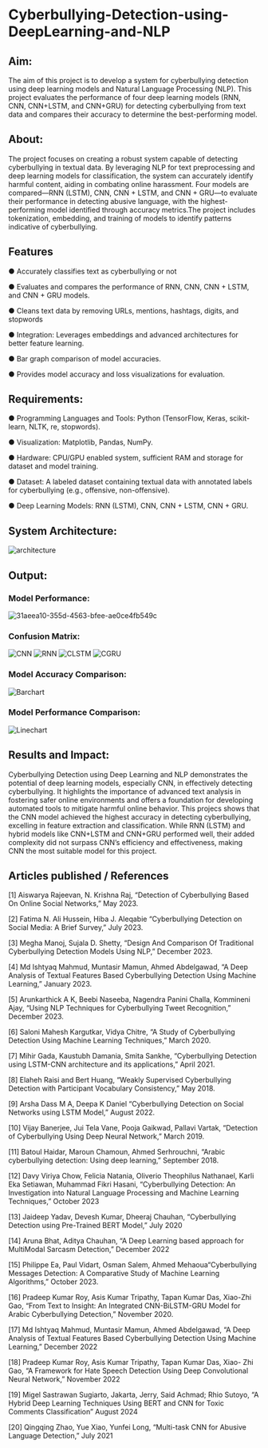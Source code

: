 # Cyberbullying-Detection-using-DeepLearning-and-NLP

## Aim:

The aim of this project is to develop a system for cyberbullying detection using deep learning models and Natural Language Processing (NLP). This project evaluates the performance of four deep learning models (RNN, CNN, CNN+LSTM, and CNN+GRU) for detecting cyberbullying from text data and compares their accuracy to determine the best-performing model.

## About:

The project focuses on creating a robust system capable of detecting cyberbullying in textual data. By leveraging NLP for text preprocessing and deep learning models for classification, the system can accurately identify harmful content, aiding in combating online harassment. Four models are compared—RNN (LSTM), CNN, CNN + LSTM, and CNN + GRU—to evaluate their performance in detecting abusive language, with the highest-performing model identified through accuracy metrics.The project includes tokenization, embedding, and training of models to identify patterns indicative of cyberbullying.

## Features

● Accurately classifies text as cyberbullying or not

● Evaluates and compares the performance of RNN, CNN, CNN + LSTM, and CNN + GRU models.

● Cleans text data by removing URLs, mentions, hashtags, digits, and stopwords

● Integration: Leverages embeddings and advanced architectures for better feature learning.

● Bar graph comparison of model accuracies.

● Provides model accuracy and loss visualizations for evaluation.

## Requirements:

● Programming Languages and Tools: Python (TensorFlow, Keras, scikit-learn, NLTK, re, stopwords).

● Visualization: Matplotlib, Pandas, NumPy.

● Hardware: CPU/GPU enabled system, sufficient RAM and storage for dataset and model training.

● Dataset: A labeled dataset containing textual data with annotated labels for cyberbullying (e.g., offensive, non-offensive).

● Deep Learning Models: RNN (LSTM), CNN, CNN + LSTM, CNN + GRU.

## System Architecture:

![architecture](https://github.com/user-attachments/assets/77795180-edab-4c12-a846-30852c10d7e5)

## Output:

### Model Performance:
![31aeea10-355d-4563-bfee-ae0ce4fb549c](https://github.com/user-attachments/assets/577364db-13c8-4712-8568-58a1a2e7a035)

### Confusion Matrix:

![CNN](https://github.com/user-attachments/assets/3ba36db7-3614-4059-b123-f27e4edab6eb)
![RNN](https://github.com/user-attachments/assets/5714f000-e71a-475a-b6c3-7128141a7e2a)
![CLSTM](https://github.com/user-attachments/assets/8adcdde0-d0ee-4248-b31e-a001ab78d476)
![CGRU](https://github.com/user-attachments/assets/fe919b30-0441-496d-927a-98f6a9fe6a14)


### Model Accuracy Comparison:
![Barchart](https://github.com/user-attachments/assets/4afe2c4d-952b-4f80-be84-ccf499aad6d3)

### Model Performance Comparison:
![Linechart](https://github.com/user-attachments/assets/c98c7c9e-aea4-4c1f-8ad7-ed60e546afb9)

## Results and Impact:

Cyberbullying Detection using Deep Learning and NLP demonstrates the potential of deep learning models, especially CNN, in effectively detecting cyberbullying. It highlights the importance of advanced text analysis in fostering safer online environments and offers a foundation for developing automated tools to mitigate harmful online behavior.
This projecs shows that the CNN model achieved the highest accuracy in detecting cyberbullying, excelling in feature extraction and classification. While RNN (LSTM) and hybrid models like CNN+LSTM and CNN+GRU performed well, their added complexity did not surpass CNN’s efficiency and effectiveness, making CNN the most suitable model for this project.

## Articles published / References
[1]	Aiswarya Rajeevan, N. Krishna Raj, “Detection of Cyberbullying Based On Online Social Networks,” May 2023.

[2]	Fatima N. Ali Hussein, Hiba J. Aleqabie “Cyberbullying Detection on Social Media: A Brief Survey,” July 2023.

[3]	Megha Manoj, Sujala D. Shetty, “Design And Comparison Of Traditional Cyberbullying Detection Models Using NLP,” December 2023.

[4]	Md Ishtyaq Mahmud, Muntasir Mamun, Ahmed Abdelgawad, “A Deep Analysis of Textual Features Based Cyberbullying Detection Using Machine Learning,” January 2023.

[5]	Arunkarthick A K, Beebi Naseeba, Nagendra Panini Challa, Kommineni Ajay, “Using NLP Techniques for Cyberbullying Tweet Recognition,” December 2023.

[6]	Saloni Mahesh Kargutkar, Vidya Chitre, “A Study of Cyberbullying Detection Using Machine Learning Techniques,” March 2020.

[7]	Mihir Gada, Kaustubh Damania, Smita Sankhe, “Cyberbullying Detection using LSTM-CNN architecture and its applications,” April 2021.

[8]	Elaheh Raisi and Bert Huang, “Weakly Supervised Cyberbullying Detection with Participant Vocabulary Consistency,” May 2018.

[9]	Arsha Dass M A, Deepa K Daniel “Cyberbullying Detection on Social Networks using LSTM Model,” August 2022.

[10]	Vijay Banerjee, Jui Tela Vane, Pooja Gaikwad, Pallavi Vartak, “Detection of Cyberbullying Using Deep Neural Network,” March 2019.

[11]	Batoul Haidar, Maroun Chamoun, Ahmed Serhrouchni, “Arabic cyberbullying detection: Using deep learning,” September 2018.

[12]	Davy Viriya Chow, Felicia Natania, Oliverio Theophilus Nathanael, Karli Eka Setiawan, Muhammad Fikri Hasani, “Cyberbullying Detection: An Investigation into Natural Language Processing and Machine Learning Techniques,” October 2023

[13]	Jaideep Yadav, Devesh Kumar, Dheeraj Chauhan, “Cyberbullying Detection using Pre-Trained BERT Model,” July 2020

[14]	Aruna Bhat, Aditya Chauhan, “A Deep Learning based approach for MultiModal Sarcasm Detection,” December 2022

[15]	Philippe Ea, Paul Vidart, Osman Salem, Ahmed Mehaoua“Cyberbullying Messages Detection: A Comparative Study of Machine Learning Algorithms,” October 2023.

[16]	Pradeep Kumar Roy, Asis Kumar Tripathy, Tapan Kumar Das, Xiao-Zhi Gao, “From Text to Insight: An Integrated CNN-BiLSTM-GRU Model for Arabic Cyberbullying Detection,” November 2020.

[17]	Md Ishtyaq Mahmud, Muntasir Mamun, Ahmed Abdelgawad, “A Deep Analysis of Textual Features Based Cyberbullying Detection Using Machine Learning,” December 2022

[18]	Pradeep Kumar Roy, Asis Kumar Tripathy, Tapan Kumar Das, Xiao- Zhi Gao, “A Framework for Hate Speech Detection Using Deep Convolutional Neural Network,” November 2022

[19]	Migel Sastrawan Sugiarto, Jakarta, Jerry, Said Achmad; Rhio Sutoyo, “A Hybrid Deep Learning Techniques Using BERT and CNN for Toxic Comments Classification” August 2024

[20]	Qingqing Zhao, Yue Xiao, Yunfei Long, “Multi-task CNN for Abusive Language Detection,” July 2021
